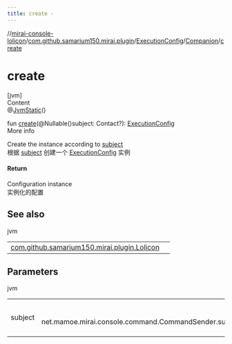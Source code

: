 ```yaml
---
title: create -
---
```

//[mirai-console-lolicon](../../../../index.md)/[com.github.samarium150.mirai.plugin](../../index.md)/[ExecutionConfig](../index.md)/[Companion](index.md)/[create](create.md)



# create  
[jvm]  
Content  
@[JvmStatic](https://kotlinlang.org/api/latest/jvm/stdlib/kotlin.jvm/-jvm-static/index.html)()  
  
fun [create](create.md)(@Nullable()subject: Contact?): [ExecutionConfig](../index.md)  
More info  


Create the instance according to [subject](create.md)<br> 根据 [subject](create.md) 创建一个 [ExecutionConfig](../index.md) 实例



#### Return  


Configuration instance <br> 实例化的配置



## See also  
  
jvm  
  
| | |
|---|---|
| <a name="com.github.samarium150.mirai.plugin/ExecutionConfig.Companion/create/#net.mamoe.mirai.contact.Contact?/PointingToDeclaration/"></a>[com.github.samarium150.mirai.plugin.Lolicon](../../-lolicon/get.md)| <a name="com.github.samarium150.mirai.plugin/ExecutionConfig.Companion/create/#net.mamoe.mirai.contact.Contact?/PointingToDeclaration/"></a>|
  


## Parameters  
  
jvm  
  
| | |
|---|---|
| <a name="com.github.samarium150.mirai.plugin/ExecutionConfig.Companion/create/#net.mamoe.mirai.contact.Contact?/PointingToDeclaration/"></a>subject| <a name="com.github.samarium150.mirai.plugin/ExecutionConfig.Companion/create/#net.mamoe.mirai.contact.Contact?/PointingToDeclaration/"></a><br><br>net.mamoe.mirai.console.command.CommandSender.subject<br><br>|
  
  




